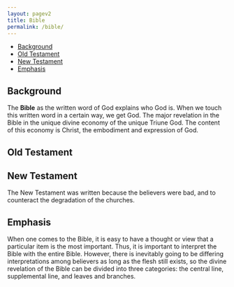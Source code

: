 ```yaml
---
layout: pagev2
title: Bible
permalink: /bible/
---
```

- [Background](#background)
- [Old Testament](#old-testament)
- [New Testament](#new-testament)
- [Emphasis](#emphasis)

## Background

The **Bible** as the written word of God explains who God is. When we touch this written word in a certain way, we get God. The major revelation in the Bible in the unique divine economy of the unique Triune God. The content of this economy is Christ, the embodiment and expression of God.

## Old Testament

## New Testament

The New Testament was written because the believers were bad, and to counteract the degradation of the churches.

## Emphasis

When one comes to the Bible, it is easy to have a thought or view that a particular item is the most important. Thus, it is important to interpret the Bible with the entire Bible. However, there is inevitably going to be differing interpretations among believers as long as the flesh still exists, so the divine revelation of the Bible can be divided into three categories: the central line, supplemental line, and leaves and branches.